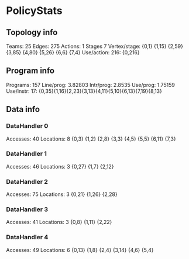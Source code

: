 # PolicyStats
## Topology info
Teams:		25
Edges:		275
Actions:	1
Stages		7
Vertex/stage:	{0,1} {1,15} {2,59} {3,85} {4,80} {5,26} {6,6} {7,4} 
Use/action:	216: {0,216} 

## Program info
Programs:	157
Line/prog:	3.82803
Intr/prog:	2.8535
Use/prog:	1.75159
Use/instr:	17: {0,35}{1,16}{2,23}{3,13}{4,11}{5,10}{6,13}{7,19}{8,13}

## Data info

### DataHandler 0
Accesses:	40
Locations:	8
{0,3} {1,2} {2,8} {3,3} {4,5} {5,5} {6,11} {7,3} 

### DataHandler 1
Accesses:	46
Locations:	3
{0,27} {1,7} {2,12} 

### DataHandler 2
Accesses:	75
Locations:	3
{0,21} {1,26} {2,28} 

### DataHandler 3
Accesses:	41
Locations:	3
{0,8} {1,11} {2,22} 

### DataHandler 4
Accesses:	49
Locations:	6
{0,13} {1,8} {2,4} {3,14} {4,6} {5,4} 